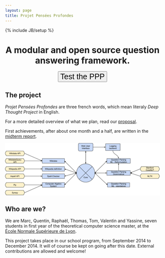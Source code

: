 ```yaml
---
layout: page
title: Projet Pensées Profondes
---
```

{% include JB/setup %}

<div class="hero-unit" style="text-align:center;">
<h1>A modular and open source question answering framework.</h1>
<a href="http://ppp.pony.ovh/"><button class="btn btn-large btn-primary" type="button" style="font-size: 25px;">Test the PPP</button></a>
</div>


## The project

*Projet Pensées Profondes* are three french words, which mean literaly *Deep
Thought Project* in English.

For a more detailed overview of what we plan, read our [proposal](proposal.pdf).

First achievements, after about one month and a half, are written in the [midterm report](midtermReport.pdf).


[![PPP structure](structurePPP.png "The modular structure of the PPP")](structurePPP.png)

## Who are we?

We are Marc, Quentin, Raphaël, Thomas, Tom, Valentin and Yassine, 
seven students in first year of the theoretical computer science master, 
at the [École Normale Supérieure de Lyon](http://www.ens-lyon.fr/DI/).

This project takes place in our school program, from September 2014 to December 2014.
It will of course be kept on going after this date.
External contributions are allowed and welcome!

